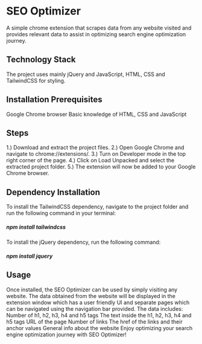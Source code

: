 # SEO Optimizer
A simple chrome extension that scrapes data from any website visited and provides relevant data to assist in optimizing search engine optimization journey.

## Technology Stack
The project uses mainly jQuery and JavaScript, HTML, CSS and TailwindCSS for styling.

## Installation Prerequisites
Google Chrome browser
Basic knowledge of HTML, CSS and JavaScript

## Steps
1.) Download and extract the project files.
2.) Open Google Chrome and navigate to chrome://extensions/.
3.) Turn on Developer mode in the top right corner of the page.
4.) Click on Load Unpacked and select the extracted project folder.
5.) The extension will now be added to your Google Chrome browser.

## Dependency Installation
To install the TailwindCSS dependency, navigate to the project folder and run the following command in your terminal:
##### npm install tailwindcss
To install the jQuery dependency, run the following command:
##### npm install jquery

## Usage
Once installed, the SEO Optimizer can be used by simply visiting any website. The data obtained from the website will be displayed in the extension window which has a user friendly UI and separate pages which can be navigated using the navigation bar provided. The data includes:
Number of h1, h2, h3, h4 and h5 tags
The text inside the h1, h2, h3, h4 and h5 tags
URL of the page
Number of links
The href of the links and their anchor values
General info about the website
Enjoy optimizing your search engine optimization journey with SEO Optimizer!
